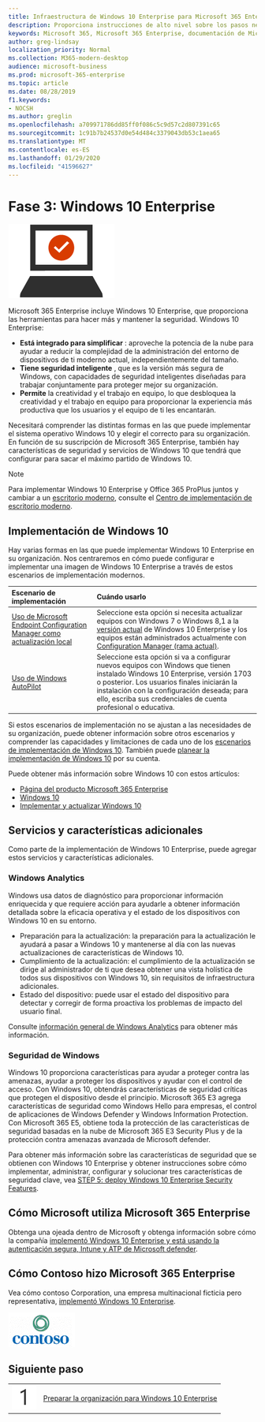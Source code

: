 ```yaml
---
title: Infraestructura de Windows 10 Enterprise para Microsoft 365 Enterprise
description: Proporciona instrucciones de alto nivel sobre los pasos necesarios para implementar Windows 10 Enterprise en equipos PC como parte de Microsoft 365 Enterprise.
keywords: Microsoft 365, Microsoft 365 Enterprise, documentación de Microsoft 365, Windows 10 Enterprise, implementación
author: greg-lindsay
localization_priority: Normal
ms.collection: M365-modern-desktop
audience: microsoft-business
ms.prod: microsoft-365-enterprise
ms.topic: article
ms.date: 08/28/2019
f1.keywords:
- NOCSH
ms.author: greglin
ms.openlocfilehash: a709971786dd85ff0f086c5c9d57c2d807391c65
ms.sourcegitcommit: 1c91b7b24537d0e54d484c3379043db53c1aea65
ms.translationtype: MT
ms.contentlocale: es-ES
ms.lasthandoff: 01/29/2020
ms.locfileid: "41596627"
---
```

# <a name="phase-3-windows-10-enterprise"></a>Fase 3: Windows 10 Enterprise

![Fase 3: Windows 10 Enterprise](./media/deploy-foundation-infrastructure/win10enterprise_icon.png)

Microsoft 365 Enterprise incluye Windows 10 Enterprise, que proporciona las herramientas para hacer más y mantener la seguridad. Windows 10 Enterprise:

- **Está integrado para simplificar** : aproveche la potencia de la nube para ayudar a reducir la complejidad de la administración del entorno de dispositivos de ti moderno actual, independientemente del tamaño.
- **Tiene seguridad inteligente** , que es la versión más segura de Windows, con capacidades de seguridad inteligentes diseñadas para trabajar conjuntamente para proteger mejor su organización.
- **Permite** la creatividad y el trabajo en equipo, lo que desbloquea la creatividad y el trabajo en equipo para proporcionar la experiencia más productiva que los usuarios y el equipo de ti les encantarán.

Necesitará comprender las distintas formas en las que puede implementar el sistema operativo Windows 10 y elegir el correcto para su organización. En función de su suscripción de Microsoft 365 Enterprise, también hay características de seguridad y servicios de Windows 10 que tendrá que configurar para sacar el máximo partido de Windows 10.

>[!Note]
>Para implementar Windows 10 Enterprise y Office 365 ProPlus juntos y cambiar a un [escritorio moderno](https://www.microsoft.com/microsoft-365/modern-desktop), consulte el [Centro de implementación de escritorio moderno](https://aka.ms/howtoshift).
>

## <a name="windows-10-deployment"></a>Implementación de Windows 10

Hay varias formas en las que puede implementar Windows 10 Enterprise en su organización. Nos centraremos en cómo puede configurar e implementar una imagen de Windows 10 Enterprise a través de estos escenarios de implementación modernos.

| Escenario de implementación | Cuándo usarlo |
|:--- |:--- |
| [Uso de Microsoft Endpoint Configuration Manager como actualización local](windows10-deploy-inplaceupgrade.md) | Seleccione esta opción si necesita actualizar equipos con Windows 7 o Windows 8,1 a la <a href="https://aka.ms/windows-10-release-information" target="_blank">versión actual</a> de Windows 10 Enterprise y los equipos están administrados actualmente con <a href="https://docs.microsoft.com/configmgr/core/understand/introduction" target="_blank">Configuration Manager (rama actual)</a>. |
| [Uso de Windows AutoPilot](windows10-deploy-autopilot.md) | Seleccione esta opción si va a configurar nuevos equipos con Windows que tienen instalado Windows 10 Enterprise, versión 1703 o posterior. Los usuarios finales iniciarán la instalación con la configuración deseada; para ello, escriba sus credenciales de cuenta profesional o educativa. |

Si estos escenarios de implementación no se ajustan a las necesidades de su organización, puede obtener información sobre otros escenarios y comprender las capacidades y limitaciones de cada uno de los [escenarios de implementación de Windows 10](https://docs.microsoft.com/windows/deployment/windows-10-deployment-scenarios). También puede <a href="https://aka.ms/planforwin10deployment" target="_blank">planear la implementación de Windows 10</a> por su cuenta.

Puede obtener más información sobre Windows 10 con estos artículos:

- [Página del producto Microsoft 365 Enterprise](https://www.microsoft.com/microsoft-365/enterprise)
- [Windows 10](https://docs.microsoft.com/windows/windows-10)
- [Implementar y actualizar Windows 10](https://docs.microsoft.com/windows/deployment/)


## <a name="additional-services-and-features"></a>Servicios y características adicionales
Como parte de la implementación de Windows 10 Enterprise, puede agregar estos servicios y características adicionales.

### <a name="windows-analytics"></a>Windows Analytics

Windows usa datos de diagnóstico para proporcionar información enriquecida y que requiere acción para ayudarle a obtener información detallada sobre la eficacia operativa y el estado de los dispositivos con Windows 10 en su entorno.

* Preparación para la actualización: la preparación para la actualización le ayudará a pasar a Windows 10 y mantenerse al día con las nuevas actualizaciones de características de Windows 10. 
* Cumplimiento de la actualización: el cumplimiento de la actualización se dirige al administrador de ti que desea obtener una vista holística de todos sus dispositivos con Windows 10, sin requisitos de infraestructura adicionales.
* Estado del dispositivo: puede usar el estado del dispositivo para detectar y corregir de forma proactiva los problemas de impacto del usuario final.

Consulte [información general de Windows Analytics](https://docs.microsoft.com/windows/deployment/update/windows-analytics-overview) para obtener más información.

### <a name="windows-security"></a>Seguridad de Windows

Windows 10 proporciona características para ayudar a proteger contra las amenazas, ayudar a proteger los dispositivos y ayudar con el control de acceso. Con Windows 10, obtendrás características de seguridad críticas que protegen el dispositivo desde el principio. Microsoft 365 E3 agrega características de seguridad como Windows Hello para empresas, el control de aplicaciones de Windows Defender y Windows Information Protection. Con Microsoft 365 E5, obtiene toda la protección de las características de seguridad basadas en la nube de Microsoft 365 E3 Security Plus y de la protección contra amenazas avanzada de Microsoft defender. 

Para obtener más información sobre las características de seguridad que se obtienen con Windows 10 Enterprise y obtener instrucciones sobre cómo implementar, administrar, configurar y solucionar tres características de seguridad clave, vea [STEP 5: deploy Windows 10 Enterprise Security Features](windows10-enable-security-features.md).

## <a name="how-microsoft-does-microsoft-365-enterprise"></a>Cómo Microsoft utiliza Microsoft 365 Enterprise

Obtenga una ojeada dentro de Microsoft y obtenga información sobre cómo la compañía [implementó Windows 10 Enterprise y está usando la autenticación segura, Intune y ATP de Microsoft defender](https://www.microsoft.com/itshowcase/deploying-and-managing-microsoft-365#primaryR6).

## <a name="how-contoso-did-microsoft-365-enterprise"></a>Cómo Contoso hizo Microsoft 365 Enterprise

Vea cómo contoso Corporation, una empresa multinacional ficticia pero representativa, [implementó Windows 10 Enterprise](contoso-win10.md).

![Contoso Corporation](./media/contoso-overview/contoso-icon.png)

## <a name="next-step"></a>Siguiente paso

|||
|:-------|:-----|
|![Paso 1](./media/stepnumbers/Step1.png)| [Preparar la organización para Windows 10 Enterprise](windows10-prepare-your-org.md) |
